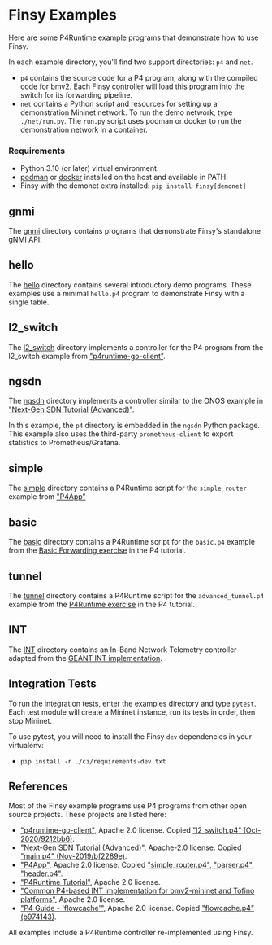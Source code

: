 # Finsy Examples

Here are some P4Runtime example programs that demonstrate how to use Finsy.

In each example directory, you'll find two support directories: `p4` and `net`.

- `p4` contains the source code for a P4 program, along with the compiled code for
bmv2. Each Finsy controller will load this program into the switch for its forwarding
pipeline. 
- `net` contains a Python script and resources for setting up a demonstration 
Mininet network. To run the demo network, type `./net/run.py`. The `run.py` script uses 
podman or docker to run the demonstration network in a container.

### Requirements

- Python 3.10 (or later) virtual environment.
- [podman](https://podman.io/) or [docker](https://docker.com) installed on the host and available in PATH.
- Finsy with the demonet extra installed:  `pip install finsy[demonet]`

## gnmi

The [gnmi](./gnmi) directory contains programs that demonstrate Finsy's standalone gNMI API.

## hello

The [hello](./hello) directory contains several introductory demo programs. These examples use 
a minimal `hello.p4` program to demonstrate Finsy with a single table.

## l2_switch

The [l2_switch](./l2_switch) directory implements a controller for the P4 program from the
l2_switch example from ["p4runtime-go-client"](https://github.com/antoninbas/p4runtime-go-client).

## ngsdn

The [ngsdn](./ngsdn) directory implements a controller similar to the ONOS example in ["Next-Gen SDN Tutorial (Advanced)"](https://github.com/opennetworkinglab/ngsdn-tutorial).

In this example, the `p4` directory is embedded in the `ngsdn` Python package. This example also uses
the third-party `prometheus-client` to export statistics to Prometheus/Grafana.

## simple

The [simple](./simple) directory contains a P4Runtime script for the `simple_router` example from ["P4App"](https://github.com/p4lang/p4app/tree/master/examples/simple_router.p4app)

## basic

The [basic](./basic) directory contains a P4Runtime script for the `basic.p4` example from the [Basic Forwarding exercise](https://github.com/p4lang/tutorials/tree/master/exercises/basic) in the P4 tutorial.

## tunnel

The [tunnel](./tunnel) directory contains a P4Runtime script for the `advanced_tunnel.p4` example from the [P4Runtime exercise](https://github.com/p4lang/tutorials/tree/master/exercises/p4runtime)  in the P4 tutorial.

## INT

The [INT](./int) directory contains an In-Band Network Telemetry controller adapted from the [GEANT INT implementation](https://github.com/GEANT-DataPlaneProgramming/int-platforms).

## Integration Tests

To run the integration tests, enter the examples directory and type 
`pytest`. Each test module will create a Mininet instance, run its tests in order, 
then stop Mininet.

To use pytest, you will need to install the Finsy `dev` dependencies in your virtualenv:

- `pip install -r ./ci/requirements-dev.txt`

## References

Most of the Finsy example programs use P4 programs from other open source projects. These
projects are listed here:

- ["p4runtime-go-client"](https://github.com/antoninbas/p4runtime-go-client), Apache 2.0 license. Copied ["l2_switch.p4" (Oct-2020/9212bb6)](https://github.com/antoninbas/p4runtime-go-client/commits/main/cmd/l2_switch/l2_switch.p4).
- ["Next-Gen SDN Tutorial (Advanced)"](https://github.com/opennetworkinglab/ngsdn-tutorial), Apache-2.0 license. Copied ["main.p4" (Nov-2019/bf2289e)](https://github.com/opennetworkinglab/ngsdn-tutorial/commits/advanced/solution/p4src/main.p4).
- ["P4App"](https://github.com/p4lang/p4app), Apache 2.0 license. Copied ["simple_router.p4", "parser.p4", "header.p4"](https://github.com/p4lang/p4app/tree/master/examples/simple_router.p4app).
- ["P4Runtime Tutorial"](https://github.com/p4lang/tutorials), Apache 2.0 license.
- ["Common P4-based INT implementation for bmv2-mininet and Tofino platforms"](https://github.com/GEANT-DataPlaneProgramming/int-platforms), Apache 2.0 license.
- ["P4 Guide - 'flowcache'"](https://github.com/jafingerhut/p4-guide/blob/master/flowcache), Apache 2.0 license. Copied ["flowcache.p4" (b974143)](https://github.com/jafingerhut/p4-guide/blob/master/flowcache/flowcache.p4).

All examples include a P4Runtime controller re-implemented using Finsy.
